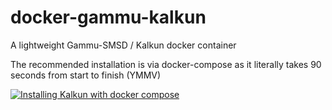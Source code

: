 # docker-gammu-kalkun
A lightweight Gammu-SMSD / Kalkun docker container

The recommended installation is via docker-compose as it literally takes 90 seconds from start to finish (YMMV)

[![Installing Kalkun with docker compose](https://img.youtube.com/vi/J1J4BOqE0bg/0.jpg)](https://www.youtube.com/watch?v=J1J4BOqE0bg)
